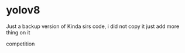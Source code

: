 # yolov8
Just a backup version of Kinda sirs code, i did not copy it just add more thing on it

competition
